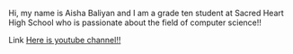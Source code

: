 Hi, my name is Aisha Baliyan and I am a grade ten student at Sacred Heart High School who is passionate about the field of computer science!!


Link [Here is youtube channel!!](https://www.youtube.com/@aishabaliyan3239)
